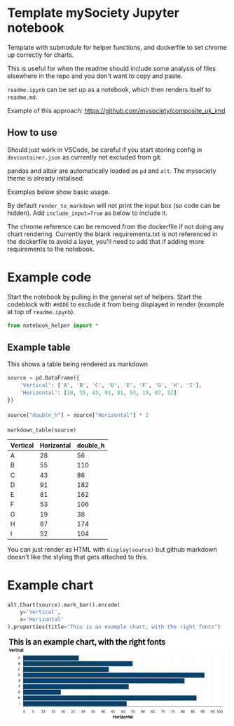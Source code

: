# Template mySociety Jupyter notebook

Template with submodule for helper functions, and dockerfile to set chrome up correctly for charts. 

This is useful for when the readme should include some analysis of files elsewhere in the repo and you don't want to copy and paste. 

`readme.ipynb` can be set up as a notebook, which then renders itself to `readme.md`. 

Example of this approach: https://github.com/mysociety/composite_uk_imd


## How to use

Should just work in VSCode, be careful if you start storing config in `devcontainer.json` as currently not excluded from git.

pandas and altair are automatically loaded as `pd` and `alt`. The mysociety theme is already initalised. 

Examples below show basic usage.

By default `render_to_markdown` will not print the input box (so code can be hidden). Add `include_input=True` as below to include it.

The chrome reference can be removed from the dockerfile if not doing any chart rendering. Currently the blank requirements.txt is not referenced in the dockerfile to avoid a layer, you'll need to add that if adding more requirements to the notebook.


# Example code

Start the notebook by pulling in the general set of helpers. Start the codeblock with `#HIDE` to exclude it from being displayed in render (example at top of `readme.ipynb`).


```python
from notebook_helper import *
```

## Example table

This shows a table being rendered as markdown


```python
source = pd.DataFrame({
    'Vertical': ['A', 'B', 'C', 'D', 'E', 'F', 'G', 'H', 'I'],
    'Horizontal': [28, 55, 43, 91, 81, 53, 19, 87, 52]
})

source["double_h"] = source["Horizontal"] * 2

markdown_table(source)
```

| Vertical   |   Horizontal |   double_h |
|------------|--------------|------------|
| A          |           28 |         56 |
| B          |           55 |        110 |
| C          |           43 |         86 |
| D          |           91 |        182 |
| E          |           81 |        162 |
| F          |           53 |        106 |
| G          |           19 |         38 |
| H          |           87 |        174 |
| I          |           52 |        104 |


You can just render as HTML with `display(source)` but github markdown doesn't like the styling that gets attached to this. 

# Example chart


```python
alt.Chart(source).mark_bar().encode(
    y='Vertical',
    x='Horizontal'
).properties(title="This is an example chart, with the right fonts")
```




    
![png](_notebook_resources/readme_8_0.png)
    


